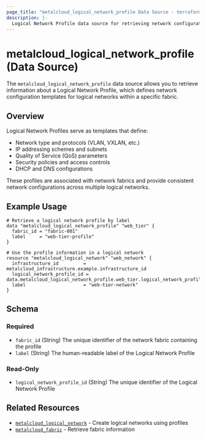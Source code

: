 ```yaml
---
page_title: "metalcloud_logical_network_profile Data Source - terraform-provider-metalcloud"
description: |-
  Logical Network Profile data source for retrieving network configuration templates
---
```


# metalcloud_logical_network_profile (Data Source)

The `metalcloud_logical_network_profile` data source allows you to retrieve information about a Logical Network Profile, which defines network configuration templates for logical networks within a specific fabric.

## Overview

Logical Network Profiles serve as templates that define:

- Network type and protocols (VLAN, VXLAN, etc.)
- IP addressing schemes and subnets
- Quality of Service (QoS) parameters
- Security policies and access controls
- DHCP and DNS configurations

These profiles are associated with network fabrics and provide consistent network configurations across multiple logical networks.

## Example Usage

```hcl
# Retrieve a logical network profile by label
data "metalcloud_logical_network_profile" "web_tier" {
  fabric_id = "fabric-001"
  label     = "web-tier-profile"
}

# Use the profile information in a logical network
resource "metalcloud_logical_network" "web_network" {
  infrastructure_id         = metalcloud_infrastructure.example.infrastructure_id
  logical_network_profile_id = data.metalcloud_logical_network_profile.web_tier.logical_network_profile_id
  label                     = "web-tier-network"
}
```

## Schema

### Required

- `fabric_id` (String) The unique identifier of the network fabric containing the profile
- `label` (String) The human-readable label of the Logical Network Profile

### Read-Only

- `logical_network_profile_id` (String) The unique identifier of the Logical Network Profile

## Related Resources

- [`metalcloud_logical_network`](../resources/logical_network.md) - Create logical networks using profiles
- [`metalcloud_fabric`](../data-sources/fabric.md) - Retrieve fabric information
